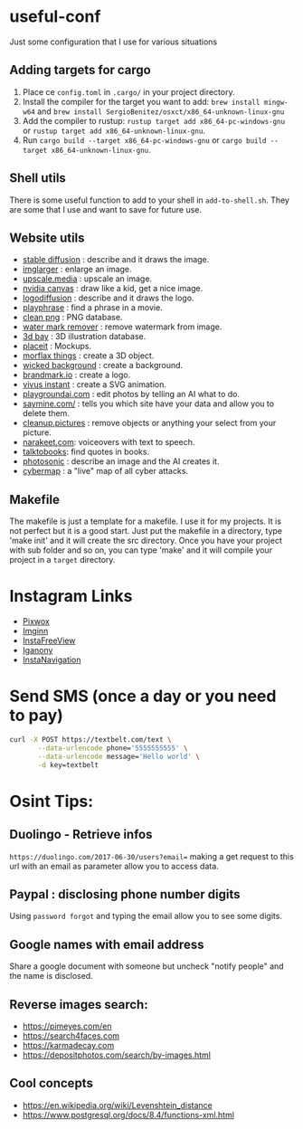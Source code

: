 # useful-conf

Just some configuration that I use for various situations

## Adding targets for cargo

1. Place ce `config.toml` in `.cargo/` in your project directory.
2. Install the compiler for the target you want to add: `brew install mingw-w64` and `brew install SergioBenitez/osxct/x86_64-unknown-linux-gnu`
3. Add the compiler to rustup: `rustup target add x86_64-pc-windows-gnu` or `rustup target add x86_64-unknown-linux-gnu`.
4. Run `cargo build --target x86_64-pc-windows-gnu` or `cargo build --target x86_64-unknown-linux-gnu`.

## Shell utils

There is some useful function to add to your shell in `add-to-shell.sh`. They are some that I use and want to save for future use.

## Website utils

-   [stable diffusion](https://stablediffusionweb.com) : describe and it draws the image.
-   [imglarger](https://imglarger.com) : enlarge an image.
-   [upscale.media](https://www.upscale.media) : upscale an image.
-   [nvidia canvas](https://www.nvidia.com/fr-fr/studio/canvas/) : draw like a kid, get a nice image.
-   [logodiffusion](https://logodiffusion.com) : describe and it draws the logo.
-   [playphrase](https://www.playphrase.me/#/search) : find a phrase in a movie.
-   [clean png](https://www.cleanpng.com) : PNG database.
-   [water mark remover](https://www.watermarkremover.io/fr) : remove watermark from image.
-   [3d bay](https://clouddevs.com/3dbay/) : 3D illustration database.
-   [placeit](https://placeit.net) : Mockups.
-   [morflax things](https://things.morflax.com) : create a 3D object.
-   [wicked background](https://wickedbackgrounds.com) : create a background.
-   [brandmark.io](https://brandmark.io) : create a logo.
-   [vivus instant](https://maxwellito.github.io/vivus-instant/) : create a SVG animation.
-   [playgroundai.com](https://playgroundai.com/) : edit photos by telling an AI what to do.
-   [saymine.com/](https://www.saymine.com/) : tells you which site have your data and allow you to delete them.
-   [cleanup.pictures](https://cleanup.pictures/) : remove objects or anything your select from your picture.
-   [narakeet.com](https://www.narakeet.com/): voiceovers with text to speech.
-   [talktobooks](https://books.google.com/talktobooks/): find quotes in books.
-   [photosonic](https://photosonic.writesonic.com/) : describe an image and the AI creates it.
-   [cybermap](https://cybermap.kaspersky.com/fr) : a "live" map of all cyber attacks.

## Makefile

The makefile is just a template for a makefile. I use it for my projects. It is not perfect but it is a good start.
Just put the makefile in a directory, type 'make init' and it will create the src directory. Once you have your project with sub folder and so on, you can type 'make' and it will compile your project in a `target` directory.

# Instagram Links

-   [Pixwox](https://www.pixwox.com/profile/elonrmuskk/)
-   [Imginn](https://imginn.com/elonrmuskk/)
-   [InstaFreeView](https://instafreeview.com/profile/?user=elonrmuskk)
-   [Iganony](https://iganony.com/profile/elonrmuskk)
-   [InstaNavigation](https://instanavigation.com/profile/elonrmuskk)

# Send SMS (once a day or you need to pay)

```bash
curl -X POST https://textbelt.com/text \
       --data-urlencode phone='5555555555' \
       --data-urlencode message='Hello world' \
       -d key=textbelt
```

# Osint Tips:

## Duolingo - Retrieve infos

`https://duolingo.com/2017-06-30/users?email=` making a get request to this url with an email as parameter allow you to access data.

## Paypal : disclosing phone number digits

Using `password forgot` and typing the email allow you to see some digits.

## Google names with email address

Share a google document with someone but uncheck "notify people" and the name is disclosed.

## Reverse images search:

-   https://pimeyes.com/en
-   https://search4faces.com
-   https://karmadecay.com
-   https://depositphotos.com/search/by-images.html

## Cool concepts

-   https://en.wikipedia.org/wiki/Levenshtein_distance
-   https://www.postgresql.org/docs/8.4/functions-xml.html
